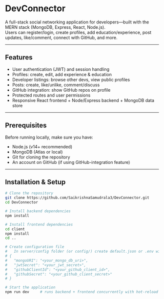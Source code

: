 # DevConnector

A full-stack social networking application for developers—built with the MERN stack (MongoDB, Express, React, Node.js).  
Users can register/login, create profiles, add education/experience, post updates, like/comment, connect with GitHub, and more.

---

## Features

- User authentication (JWT) and session handling  
- Profiles: create, edit, add experience & education  
- Developer listings: browse other devs, view public profiles  
- Posts: create, like/unlike, comment/discuss  
- GitHub integration: show GitHub repos on profile  
- Protected routes and user permissions  
- Responsive React frontend + Node/Express backend + MongoDB data store  

---

## Prerequisites

Before running locally, make sure you have:

- Node.js (v14+ recommended)  
- MongoDB (Atlas or local)  
- Git for cloning the repository  
- An account on GitHub (if using GitHub-integration feature)  

---

## Installation & Setup

```bash
# Clone the repository
git clone https://github.com/SaikrishnaSamudrala3/DevConnector.git
cd DevConnector

# Install backend dependencies
npm install

# Install frontend dependencies
cd client
npm install
cd ..

# Create configuration file
#   In server/config folder (or config/) create default.json or .env with something like:
# {
#   "mongoURI": "<your_mongo_db_uri>",
#   "jwtSecret": "<your_jwt_secret>",
#   "githubClientId": "<your_github_client_id>",
#   "githubSecret": "<your_github_client_secret>"
# }

# Start the application
npm run dev     # runs backend + frontend concurrently with hot-reload
